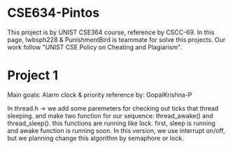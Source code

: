 # CSE634-Pintos
This project is by UNIST CSE364 course, reference by CSCC-69.
In this page, Iwbsph228 & PunishmentBird is teammate for solve this projects.
Our work follow "UNIST CSE Policy on Cheating and Plagiarism".

# Project 1
Main goals: Alarm clock & priority
reference by: GopalKrishna-P

In thread.h -> we add some paremeters for checking out ticks that thread sleeping.
and make two function for our sequence: thread_awake() and thread_sleep().
this functions are running like lock. first, sleep is running and awake function is running soon.
In this version, we use interrupt on/off, but we planning change this algorithm by semaphore or lock.

